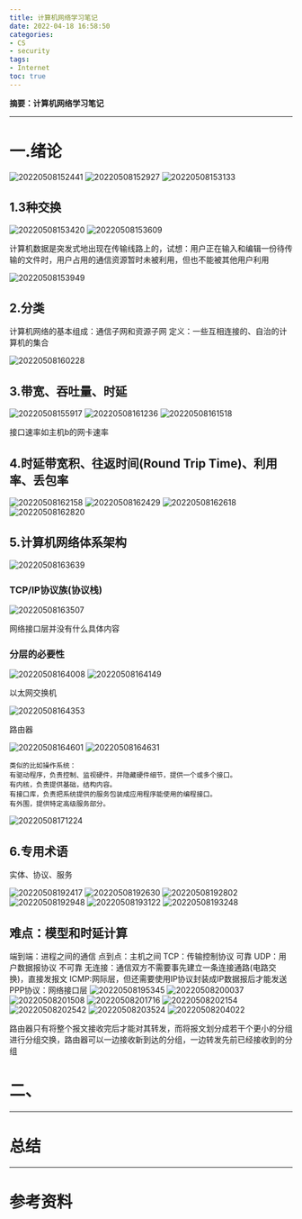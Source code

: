 ```yaml
---
title: 计算机网络学习笔记
date: 2022-04-18 16:58:50
categories:
- CS
- security
tags:
- Internet
toc: true
---
```

**摘要：计算机网络学习笔记**
<!-- more -->
---
# 一.绪论
![20220508152441](https://s2.loli.net/2022/05/08/lMA5J3F4rptuaWq.png)
![20220508152927](https://s2.loli.net/2022/05/08/QTJs6ciD9OkFuHX.png)
![20220508153133](https://s2.loli.net/2022/05/08/gDKpivtH3I9RfnT.png)
## 1.3种交换
![20220508153420](https://s2.loli.net/2022/05/08/kPG8DvON9zSldnm.png)
![20220508153609](https://s2.loli.net/2022/05/08/ojQX9Utu4dvzhBE.png)

计算机数据是突发式地出现在传输线路上的，试想：用户正在输入和编辑一份待传输的文件时，用户占用的通信资源暂时未被利用，但也不能被其他用户利用

![20220508153949](https://s2.loli.net/2022/05/08/iZGUkbsq1HEateO.png)

## 2.分类
计算机网络的基本组成：通信子网和资源子网
定义：一些互相连接的、自治的计算机的集合

![20220508160228](https://s2.loli.net/2022/05/08/PpncO4ymTjR28ED.png)

## 3.带宽、吞吐量、时延
![20220508155917](https://s2.loli.net/2022/05/08/BOMvs3oc74khL1d.png)
![20220508161236](https://s2.loli.net/2022/05/08/QK8F5sxhUWBqjpH.png)
![20220508161518](https://s2.loli.net/2022/05/08/5Tb916siUwNIAQF.png)

接口速率如主机b的网卡速率
## 4.时延带宽积、往返时间(Round Trip Time)、利用率、丢包率
![20220508162158](https://s2.loli.net/2022/05/08/lQzJXeNSD7vwkfy.png)
![20220508162429](https://s2.loli.net/2022/05/08/aLPsYVfkSj67C1l.png)
![20220508162618](https://s2.loli.net/2022/05/08/4YnAqsUKdWRElax.png)
![20220508162820](https://s2.loli.net/2022/05/08/4GeFHrbPdlpoNVu.png)

## 5.计算机网络体系架构
![20220508163639](https://s2.loli.net/2022/05/08/3mDOQCkRhejfr7P.png)
### TCP/IP协议族(协议栈)
![20220508163507](https://s2.loli.net/2022/05/08/tKjuoJBpOGvF2D5.png)

网络接口层并没有什么具体内容

### 分层的必要性
![20220508164008](https://s2.loli.net/2022/05/08/CTM38ewNJyr571j.png)
![20220508164149](https://s2.loli.net/2022/05/08/dsn6KXo4kQwacUC.png)

以太网交换机

![20220508164353](https://s2.loli.net/2022/05/08/sOIBVLzEduoKegQ.png)

路由器

![20220508164601](https://s2.loli.net/2022/05/08/IZUXCBQnYE1TfjM.png)
![20220508164631](https://s2.loli.net/2022/05/08/r4Gqwzem8SZhd5V.png)

```
类似的比如操作系统：
有驱动程序，负责控制、监视硬件，并隐藏硬件细节，提供一个或多个接口。
有内核，负责提供基础，结构内容。
有接口库，负责把系统提供的服务包装成应用程序能使用的编程接口。
有外围，提供特定高级服务部分。
```
![20220508171224](https://s2.loli.net/2022/05/08/I8T6KBeWCq9XkRc.png)
## 6.专用术语
实体、协议、服务

![20220508192417](https://s2.loli.net/2022/05/08/l9Cei2NbH8z5c3E.png)
![20220508192630](https://s2.loli.net/2022/05/08/4jNQXGHK3bk6Cvf.png)
![20220508192802](https://s2.loli.net/2022/05/08/QMT5uCpqH1Agdbj.png)
![20220508192948](https://s2.loli.net/2022/05/08/9GoyajYPfXuV5Hp.png)
![20220508193122](https://s2.loli.net/2022/05/08/dMRqEJZh3PBzfos.png)
![20220508193248](https://s2.loli.net/2022/05/08/Lz7In8Ump2AFl95.png)

## 难点：模型和时延计算
端到端：进程之间的通信
点到点：主机之间
TCP：传输控制协议 可靠
UDP：用户数据报协议 不可靠
无连接：通信双方不需要事先建立一条连接通路(电路交换)，直接发报文
ICMP:网际层，但还需要使用IP协议封装成IP数据报后才能发送
PPP协议：网络接口层
![20220508195345](https://s2.loli.net/2022/05/08/vtC2AaemflZNDw3.png)
![20220508200037](https://s2.loli.net/2022/05/08/AxhLnur5TcYo8Ne.png)
![20220508201508](https://s2.loli.net/2022/05/08/4hPGTi5bcWfCso2.png)
![20220508201716](https://s2.loli.net/2022/05/08/OplUonI2rJPGRNV.png)
![20220508202154](https://s2.loli.net/2022/05/08/CPHEohLp2Oqelwk.png)
![20220508202542](https://s2.loli.net/2022/05/08/Q3Fa1IMeRgrvA2L.png)
![20220508203524](https://s2.loli.net/2022/05/08/edIBnjWisVq1MmJ.png)
![20220508204022](https://s2.loli.net/2022/05/08/81uBtsUOwK5MI7C.png)

路由器只有将整个报文接收完后才能对其转发，而将报文划分成若干个更小的分组进行分组交换，路由器可以一边接收新到达的分组，一边转发先前已经接收到的分组
# 二、


---
# 总结

---
# 参考资料
